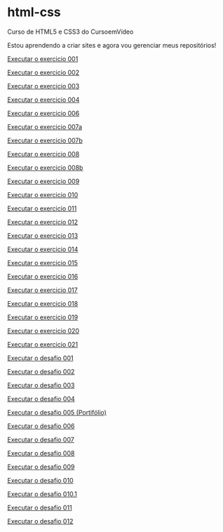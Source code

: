 # html-css
 Curso de HTML5 e CSS3 do CursoemVídeo

 Estou aprendendo a criar sites e agora vou gerenciar meus repositórios! 

 <a href="https://elissonsantos007.github.io/html-css/exercicios/ex001/index.html">Executar o exercicio 001</a>

 <a href="https://elissonsantos007.github.io/html-css/exercicios/ex002/index.html">Executar o exercicio 002</a>

 <a href="https://elissonsantos007.github.io/html-css/exercicios/ex003/index.html">Executar o exercicio 003</a>

 <a href="https://elissonsantos007.github.io/html-css/exercicios/ex004/index.html">Executar o exercicio 004</a>

 <a href="https://elissonsantos007.github.io/html-css/exercicios/ex006/index.html">Executar o exercicio 006</a>

 <a href="https://elissonsantos007.github.io/html-css/exercicios/ex007/html4.html">Executar o exercicio 007a</a>

 <a href="https://elissonsantos007.github.io/html-css/exercicios/ex007/html5.html">Executar o exercicio 007b</a>

 <a href="https://elissonsantos007.github.io/html-css/exercicios/ex008/index.html">Executar o exercicio 008</a>

 <a href="https://elissonsantos007.github.io/html-css/exercicios/ex008b/index.html">Executar o exercicio 008b</a>

 <a href="https://elissonsantos007.github.io/html-css/exercicios/ex009/index.html">Executar o exercicio 009</a>

 <a href="https://elissonsantos007.github.io/html-css/exercicios/ex010/index.html">Executar o exercicio 010</a>

 <a href="https://elissonsantos007.github.io/html-css/exercicios/ex011/index.html">Executar o exercicio 011</a>

 <a href="https://elissonsantos007.github.io/html-css/exercicios/ex012/index.html">Executar o exercicio 012</a>

 <a href="https://elissonsantos007.github.io/html-css/exercicios/ex013/index.html">Executar o exercicio 013</a>

 <a href="https://elissonsantos007.github.io/html-css/exercicios/ex014/index.html">Executar o exercicio 014</a>

 <a href="https://elissonsantos007.github.io/html-css/exercicios/ex015/index.html">Executar o exercicio 015</a>

 <a href="https://elissonsantos007.github.io/html-css/exercicios/ex016/index.html">Executar o exercicio 016</a>

 <a href="https://elissonsantos007.github.io/html-css/exercicios/ex017/index.html">Executar o exercicio 017</a>

 <a href="https://elissonsantos007.github.io/html-css/exercicios/ex018/index.html">Executar o exercicio 018</a>

 <a href="https://elissonsantos007.github.io/html-css/exercicios/ex019/index.html">Executar o exercicio 019</a>

 <a href="https://elissonsantos007.github.io/html-css/exercicios/ex020/index.html">Executar o exercicio 020</a>

 <a href="https://elissonsantos007.github.io/html-css/exercicios/ex021/index.html">Executar o exercicio 021</a>

<a href="https://elissonsantos007.github.io/html-css/desafios/desafio001/index.html">Executar o desafio 001</a>

<a href="https://elissonsantos007.github.io/html-css/desafios/desafio002/index.html">Executar o desafio 002</a>

<a href="https://elissonsantos007.github.io/html-css/desafios/desafio003/index.html">Executar o desafio 003</a>

<a href="https://elissonsantos007.github.io/html-css/desafios/desafio004/index.html">Executar o desafio 004</a>

<a href="https://elissonsantos007.github.io/html-css/desafios/desafio005(Portifolio)/index.html">Executar o desafio 005 (Portifólio)</a>

<a href="https://elissonsantos007.github.io/html-css/desafios/desafio006/index.html">Executar o desafio 006</a>

<a href="https://elissonsantos007.github.io/html-css/desafios/desafio007/index.html">Executar o desafio 007</a>

<a href="https://elissonsantos007.github.io/html-css/desafios/desafio008/index.html">Executar o desafio 008</a>

<a href="https://elissonsantos007.github.io/html-css/desafios/desafio009/index.html">Executar o desafio 009</a>

<a href="https://elissonsantos007.github.io/html-css/desafios/desafio010/index.html">Executar o desafio 010</a>

<a href="https://elissonsantos007.github.io/html-css/desafios/desafio010.1/android.html">Executar o desafio 010.1</a>

<a href="https://elissonsantos007.github.io/html-css/desafios/desafio011/index.html">Executar o desafio 011</a>

<a href="https://elissonsantos007.github.io/html-css/desafios/desafio012/index.html">Executar o desafio 012</a>

